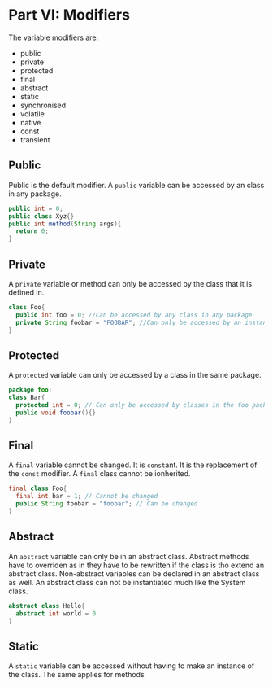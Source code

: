 Part VI: Modifiers
=========================

The variable modifiers are:
  * public
  * private
  * protected
  * final
  * abstract
  * static
  * synchronised
  * volatile
  * native
  * const
  * transient

Public
------
Public is the default modifier. A `public` variable can be accessed by an class in any package.
```java
public int = 0;
public class Xyz{}
public int method(String args){
  return 0;
}
```

Private
-------
A `private` variable or method can only be accessed by the class that it is defined in.
```java
class Foo{
  public int foo = 0; //Can be accessed by any class in any package
  private String foobar = "FOOBAR"; //Can only be accessed by an instance of the Foo class
}
```

Protected
---------
A `protected` variable can only be accessed by a class in the same package.
```java
package foo;
class Bar{
  protected int = 0; // Can only be accessed by classes in the foo package
  public void foobar(){}
}
```

Final
-----
A `final` variable cannot be changed. It is `const`ant. It is the replacement of the `const` modifier. A `final` class cannot be ionherited.
```java
final class Foo{
  final int bar = 1; // Cannot be changed
  public String foobar = "foobar"; // Can be changed
}
```

Abstract
--------
An `abstract` variable can only be in an abstract class. Abstract methods have to overriden as in they have to be rewritten if the class is tho extend an abstract class. Non-abstract variables can be declared in an abstract class as well. An abstract class can not be instantiated much like the System class.
```java
abstract class Hello{
  abstract int world = 0
}
```

Static
------

A `static` variable can be accessed without having to make an instance of the class. The same applies for methods
